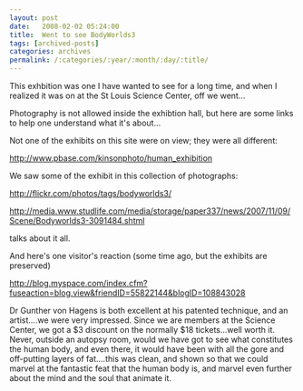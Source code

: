 ```yaml
---
layout: post
date:	2008-02-02 05:24:00
title:  Went to see BodyWorlds3
tags: [archived-posts]
categories: archives
permalink: /:categories/:year/:month/:day/:title/
---
```

This exhbition was one I have wanted to see for a long time, and when I realized it was on at the St Louis Science Center, off we went...

Photography is not allowed inside the exhibtion hall, but here are some links to help one understand what it's about...


Not one of the exhibits on this site were on view; they were all different:

http://www.pbase.com/kinsonphoto/human_exhibition

We saw some of the exhibit in this collection of photographs:

http://flickr.com/photos/tags/bodyworlds3/


http://media.www.studlife.com/media/storage/paper337/news/2007/11/09/Scene/Bodyworlds3-3091484.shtml

talks about it all.


And here's one visitor's reaction (some time ago, but the exhibits are preserved)

http://blog.myspace.com/index.cfm?fuseaction=blog.view&friendID=55822144&blogID=108843028


Dr Gunther von Hagens is both excellent at his patented technique, and an artist....we were very impressed. Since we are members at the Science Center, we got a $3 discount on the normally $18 tickets...well worth it. Never, outside an autopsy room, would we have got to see what constitutes the human body, and even there, it would have been with all the gore and off-putting   layers of fat....this was clean, and shown so that we could marvel at the fantastic feat that the human body is, and marvel even further about the mind and the soul that animate it.
